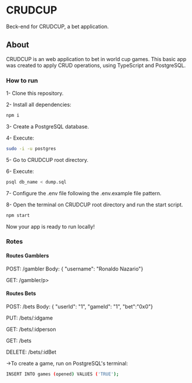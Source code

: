 <h1> CRUDCUP </h1>
<p>Beck-end for CRUDCUP, a bet application.</p>

<h2>About</h2>
<p>CRUDCUP is an web application to bet in world cup games. This basic app was created to apply CRUD operations, using TypeScript and PostgreSQL. </p>

<h3> How to run </h3>
<p>1- Clone this repository.</p>
<p>2- Install all dependencies:</p>

```bash
npm i
```
<p>3- Create a PostgreSQL database.</p>
<p>4- Execute:</p>

```bash
sudo -i -u postgres
```
 <p>5- Go to CRUDCUP root directory.</p>
 <p>6- Execute:</p>
 
 ```bash
psql db_name < dump.sql
```
 <p>7- Configure the .env file following the .env.example file pattern.</p>
 <p>8- Open the terminal on CRUDCUP root directory and run the start script.</p>
 
 ```bash
npm start
```
<p>Now your app is ready to run locally!</p>

<h3> Rotes </h3>
<h4>Routes Gamblers</h4>
<p>POST: /gambler
Body: { "username": "Ronaldo Nazario"}</p>
<p>GET: /gambler/p>
<h4>Routes Bets</h4>
<p>POST: /bets
Body: { "userId": "1", "gameId": "1", "bet":"0x0"}</p>
<p>PUT: /bets/:idgame</p>
<p>GET: /bets/:idperson</p>
<p>GET: /bets</p>
<p>DELETE: /bets/:idBet</p>

<p>->To create a game, run on PostgreSQL's terminal:</p>

 ```bash
INSERT INTO games (opened) VALUES ('TRUE');
```
